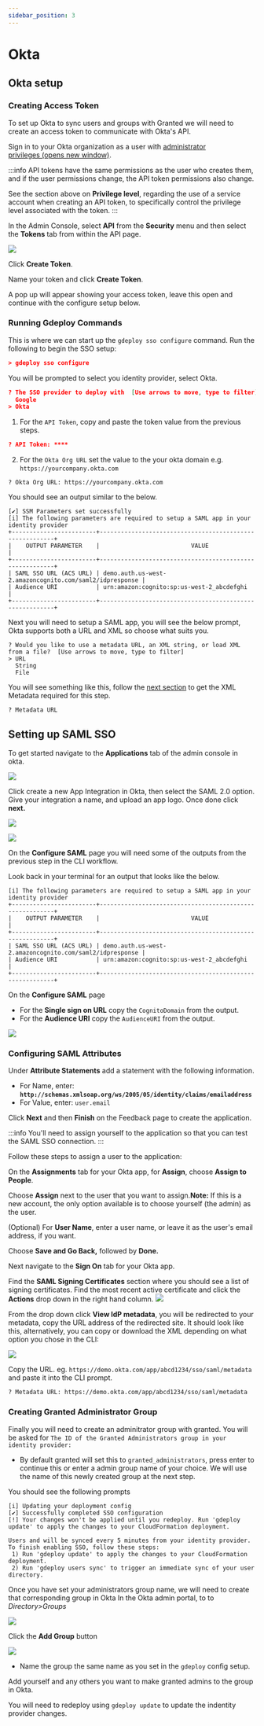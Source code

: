 ```yaml
---
sidebar_position: 3
---
```


# Okta

## Okta setup

### Creating Access Token

To set up Okta to sync users and groups with Granted we will need to create an access token to communicate with Okta's API.

Sign in to your Okta organization as a user with [administrator privileges (opens new window)](https://help.okta.com/okta_help.htm?id=ext_Security_Administrators).

:::info
API tokens have the same permissions as the user who creates them, and if the user permissions change, the API token permissions also change.

See the section above on **Privilege level**, regarding the use of a service account when creating an API token, to specifically control the privilege level associated with the token.
:::

In the Admin Console, select **API** from the **Security** menu and then select the **Tokens** tab from within the API page.

![](/img/sso/okta/01.png)

Click **Create Token**.

Name your token and click **Create Token**.

A pop up will appear showing your access token, leave this open and continue with the configure setup below.

### Running Gdeploy Commands

This is where we can start up the `gdeploy sso configure` command. Run the following to begin the SSO setup:

```json
> gdeploy sso configure
```

You will be prompted to select you identity provider, select Okta.

```json
? The SSO provider to deploy with  [Use arrows to move, type to filter]
  Google
> Okta
```

1. For the `API Token`, copy and paste the token value from the previous steps.

```json
? API Token: ****
```

2. For the `Okta Org URL` set the value to the your okta domain e.g. `https://yourcompany.okta.com`

```
? Okta Org URL: https://yourcompany.okta.com
```

You should see an output similar to the below.

```
[✔] SSM Parameters set successfully
[i] The following parameters are required to setup a SAML app in your identity provider
+------------------------+---------------------------------------------------------+
|    OUTPUT PARAMETER    |                          VALUE                          |
+------------------------+---------------------------------------------------------+
| SAML SSO URL (ACS URL) | demo.auth.us-west-2.amazoncognito.com/saml2/idpresponse |
| Audience URI           | urn:amazon:cognito:sp:us-west-2_abcdefghi               |
+------------------------+---------------------------------------------------------+
```

Next you will need to setup a SAML app, you will see the below prompt, Okta supports both a URL and XML so choose what suits you.

```
? Would you like to use a metadata URL, an XML string, or load XML from a file?  [Use arrows to move, type to filter]
> URL
  String
  File
```

You will see something like this, follow the [next section](#setting-up-saml-sso) to get the XML Metadata required for this step.

```
? Metadata URL
```

## Setting up SAML SSO

To get started navigate to the **Applications** tab of the admin console in okta.

![](/img/sso/okta/02.png)

Click create a new App Integration in Okta, then select the SAML 2.0 option. Give your integration a name, and upload an app logo. Once done click **next.**

![](/img/sso/okta/03.png)

![](/img/sso/okta/04.png)

On the **Configure SAML** page you will need some of the outputs from the previous step in the CLI workflow.

Look back in your terminal for an output that looks like the below.

```
[i] The following parameters are required to setup a SAML app in your identity provider
+------------------------+---------------------------------------------------------+
|    OUTPUT PARAMETER    |                          VALUE                          |
+------------------------+---------------------------------------------------------+
| SAML SSO URL (ACS URL) | demo.auth.us-west-2.amazoncognito.com/saml2/idpresponse |
| Audience URI           | urn:amazon:cognito:sp:us-west-2_abcdefghi               |
+------------------------+---------------------------------------------------------+
```

On the **Configure SAML** page

- For the **Single sign on URL** copy the `CognitoDomain` from the output.
- For the **Audience URI** copy the `AudienceURI` from the output.

![](/img/sso/okta/05.png)

### Configuring SAML Attributes

Under **Attribute Statements** add a statement with the following information.

- For Name, enter: **`http://schemas.xmlsoap.org/ws/2005/05/identity/claims/emailaddress`**
- For Value, enter: `user.email`

Click **Next** and then **Finish** on the Feedback page to create the application.

:::info
You'll need to assign yourself to the application so that you can test the SAML SSO connection.
:::

Follow these steps to assign a user to the application:

On the **Assignments** tab for your Okta app, for **Assign**, choose **Assign to People**.

Choose **Assign** next to the user that you want to assign.**Note:** If this is a new account, the only option available is to choose yourself (the admin) as the user.

(Optional) For **User Name**, enter a user name, or leave it as the user's email address, if you want.

Choose **Save and Go Back,** followed by **Done.**

Next navigate to the **Sign On** tab for your Okta app.

Find the **SAML Signing Certificates** section where you should see a list of signing certificates. Find the most recent active certificate and click the **Actions** drop down in the right hand column.
![](/img/sso/okta/06.png)

From the drop down click **View IdP metadata**, you will be redirected to your metadata, copy the URL address of the redirected site. It should look like this, alternatively, you can copy or download the XML depending on what option you chose in the CLI:

![](/img/sso/okta/07.png)

Copy the URL. eg. `https://demo.okta.com/app/abcd1234/sso/saml/metadata` and paste it into the CLI prompt.

```
? Metadata URL: https://demo.okta.com/app/abcd1234/sso/saml/metadata
```

### Creating Granted Administrator Group

Finally you will need to create an adminitrator group with granted. You will be asked for `The ID of the Granted Administrators group in your identity provider:`

- By default granted will set this to `granted_administrators`, press enter to continue this or enter a admin group name of your choice. We will use the name of this newly created group at the next step.

You should see the following prompts

```
[i] Updating your deployment config
[✔] Successfully completed SSO configuration
[!] Your changes won't be applied until you redeploy. Run 'gdeploy update' to apply the changes to your CloudFormation deployment.

Users and will be synced every 5 minutes from your identity provider. To finish enabling SSO, follow these steps:
 1) Run 'gdeploy update' to apply the changes to your CloudFormation deployment.
 2) Run 'gdeploy users sync' to trigger an immediate sync of your user directory.
```

Once you have set your administrators group name, we will need to create that corresponding group in Okta
In the Okta admin portal, to to _Directory>Groups_

![](/img/sso/okta/08.png)

Click the **Add Group** button

![](/img/sso/okta/09.png)

- Name the group the same name as you set in the `gdeploy` config setup.

Add yourself and any others you want to make granted admins to the group in Okta.

You will need to redeploy using `gdeploy update` to update the indentity provider changes.
